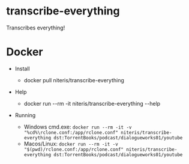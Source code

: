 # transcribe-everything

Transcribes everything!

# Docker
  * Install
    * docker pull niteris/transcribe-everything

  * Help
    * docker run --rm -it niteris/transcribe-everything --help

  * Running
    * Windows cmd.exe: `docker run --rm -it -v "%cd%\rclone.conf:/app/rclone.conf" niteris/transcribe-everything dst:TorrentBooks/podcast/dialogueworks01/youtube`
    * Macos/Linux: `docker run --rm -it -v "$(pwd)/rclone.conf:/app/rclone.conf" niteris/transcribe-everything dst:TorrentBooks/podcast/dialogueworks01/youtube`
